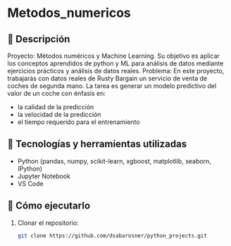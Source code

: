 # Metodos_numericos

## 📝 Descripción
Proyecto: Métodos numéricos y Machine Learning.
Su objetivo es aplicar los conceptos aprendidos de python y ML para análisis de datos mediante ejercicios prácticos y análisis de datos reales.
Problema: En este proyecto, trabajarás con datos reales de Rusty Bargain un servicio de venta de coches de segunda mano. La tarea es generar un modelo predictivo del valor de un coche con énfasis en:
- la calidad de la predicción
- la velocidad de la predicción
- el tiempo requerido para el entrenamiento

## 🧠 Tecnologías y herramientas utilizadas
- Python (pandas, numpy, scikit-learn, xgboost, matplotlib, seaborn, IPython)
- Jupyter Notebook
- VS Code

## 🚀 Cómo ejecutarlo
1. Clonar el repositorio:
   ```bash
   git clone https://github.com/dsabarosner/python_projects.git
